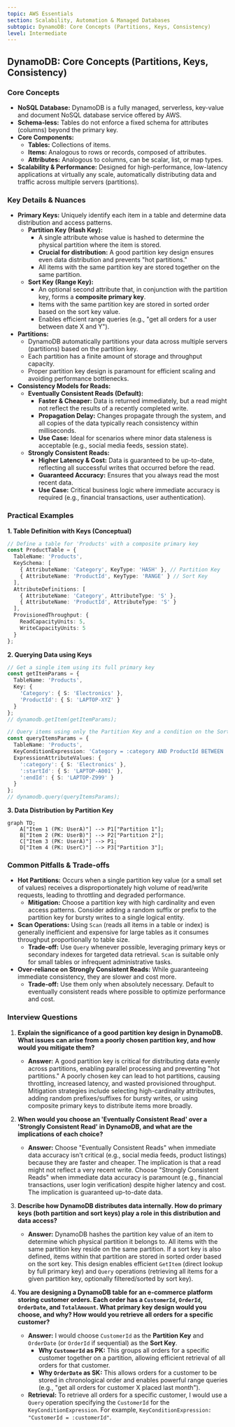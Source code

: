 ```yaml
---
topic: AWS Essentials
section: Scalability, Automation & Managed Databases
subtopic: DynamoDB: Core Concepts (Partitions, Keys, Consistency)
level: Intermediate
---
```


## DynamoDB: Core Concepts (Partitions, Keys, Consistency)
### Core Concepts

*   **NoSQL Database:** DynamoDB is a fully managed, serverless, key-value and document NoSQL database service offered by AWS.
*   **Schema-less:** Tables do not enforce a fixed schema for attributes (columns) beyond the primary key.
*   **Core Components:**
    *   **Tables:** Collections of items.
    *   **Items:** Analogous to rows or records, composed of attributes.
    *   **Attributes:** Analogous to columns, can be scalar, list, or map types.
*   **Scalability & Performance:** Designed for high-performance, low-latency applications at virtually any scale, automatically distributing data and traffic across multiple servers (partitions).

### Key Details & Nuances

*   **Primary Keys:** Uniquely identify each item in a table and determine data distribution and access patterns.
    *   **Partition Key (Hash Key):**
        *   A single attribute whose value is hashed to determine the physical partition where the item is stored.
        *   **Crucial for distribution:** A good partition key design ensures even data distribution and prevents "hot partitions."
        *   All items with the same partition key are stored together on the same partition.
    *   **Sort Key (Range Key):**
        *   An optional second attribute that, in conjunction with the partition key, forms a **composite primary key**.
        *   Items with the same partition key are stored in sorted order based on the sort key value.
        *   Enables efficient range queries (e.g., "get all orders for a user between date X and Y").
*   **Partitions:**
    *   DynamoDB automatically partitions your data across multiple servers (partitions) based on the partition key.
    *   Each partition has a finite amount of storage and throughput capacity.
    *   Proper partition key design is paramount for efficient scaling and avoiding performance bottlenecks.
*   **Consistency Models for Reads:**
    *   **Eventually Consistent Reads (Default):**
        *   **Faster & Cheaper:** Data is returned immediately, but a read might not reflect the results of a recently completed write.
        *   **Propagation Delay:** Changes propagate through the system, and all copies of the data typically reach consistency within milliseconds.
        *   **Use Case:** Ideal for scenarios where minor data staleness is acceptable (e.g., social media feeds, session state).
    *   **Strongly Consistent Reads:**
        *   **Higher Latency & Cost:** Data is guaranteed to be up-to-date, reflecting all successful writes that occurred before the read.
        *   **Guaranteed Accuracy:** Ensures that you always read the most recent data.
        *   **Use Case:** Critical business logic where immediate accuracy is required (e.g., financial transactions, user authentication).

### Practical Examples

**1. Table Definition with Keys (Conceptual)**

```typescript
// Define a table for 'Products' with a composite primary key
const ProductTable = {
  TableName: 'Products',
  KeySchema: [
    { AttributeName: 'Category', KeyType: 'HASH' }, // Partition Key
    { AttributeName: 'ProductId', KeyType: 'RANGE' } // Sort Key
  ],
  AttributeDefinitions: [
    { AttributeName: 'Category', AttributeType: 'S' },
    { AttributeName: 'ProductId', AttributeType: 'S' }
  ],
  ProvisionedThroughput: {
    ReadCapacityUnits: 5,
    WriteCapacityUnits: 5
  }
};
```

**2. Querying Data using Keys**

```typescript
// Get a single item using its full primary key
const getItemParams = {
  TableName: 'Products',
  Key: {
    'Category': { S: 'Electronics' },
    'ProductId': { S: 'LAPTOP-XYZ' }
  }
};
// dynamodb.getItem(getItemParams);

// Query items using only the Partition Key and a condition on the Sort Key
const queryItemsParams = {
  TableName: 'Products',
  KeyConditionExpression: 'Category = :category AND ProductId BETWEEN :startId AND :endId',
  ExpressionAttributeValues: {
    ':category': { S: 'Electronics' },
    ':startId': { S: 'LAPTOP-A001' },
    ':endId': { S: 'LAPTOP-Z999' }
  }
};
// dynamodb.query(queryItemsParams);
```

**3. Data Distribution by Partition Key**

```mermaid
graph TD;
    A["Item 1 (PK: UserA)"] --> P1["Partition 1"];
    B["Item 2 (PK: UserB)"] --> P2["Partition 2"];
    C["Item 3 (PK: UserA)"] --> P1;
    D["Item 4 (PK: UserC)"] --> P3["Partition 3"];
```

### Common Pitfalls & Trade-offs

*   **Hot Partitions:** Occurs when a single partition key value (or a small set of values) receives a disproportionately high volume of read/write requests, leading to throttling and degraded performance.
    *   **Mitigation:** Choose a partition key with high cardinality and even access patterns. Consider adding a random suffix or prefix to the partition key for bursty writes to a single logical entity.
*   **Scan Operations:** Using `Scan` (reads all items in a table or index) is generally inefficient and expensive for large tables as it consumes throughput proportionally to table size.
    *   **Trade-off:** Use `Query` whenever possible, leveraging primary keys or secondary indexes for targeted data retrieval. `Scan` is suitable only for small tables or infrequent administrative tasks.
*   **Over-reliance on Strongly Consistent Reads:** While guaranteeing immediate consistency, they are slower and cost more.
    *   **Trade-off:** Use them only when absolutely necessary. Default to eventually consistent reads where possible to optimize performance and cost.

### Interview Questions

1.  **Explain the significance of a good partition key design in DynamoDB. What issues can arise from a poorly chosen partition key, and how would you mitigate them?**
    *   **Answer:** A good partition key is critical for distributing data evenly across partitions, enabling parallel processing and preventing "hot partitions." A poorly chosen key can lead to hot partitions, causing throttling, increased latency, and wasted provisioned throughput. Mitigation strategies include selecting high-cardinality attributes, adding random prefixes/suffixes for bursty writes, or using composite primary keys to distribute items more broadly.

2.  **When would you choose an 'Eventually Consistent Read' over a 'Strongly Consistent Read' in DynamoDB, and what are the implications of each choice?**
    *   **Answer:** Choose "Eventually Consistent Reads" when immediate data accuracy isn't critical (e.g., social media feeds, product listings) because they are faster and cheaper. The implication is that a read might not reflect a very recent write. Choose "Strongly Consistent Reads" when immediate data accuracy is paramount (e.g., financial transactions, user login verification) despite higher latency and cost. The implication is guaranteed up-to-date data.

3.  **Describe how DynamoDB distributes data internally. How do primary keys (both partition and sort keys) play a role in this distribution and data access?**
    *   **Answer:** DynamoDB hashes the partition key value of an item to determine which physical partition it belongs to. All items with the same partition key reside on the same partition. If a sort key is also defined, items within that partition are stored in sorted order based on the sort key. This design enables efficient `GetItem` (direct lookup by full primary key) and `Query` operations (retrieving all items for a given partition key, optionally filtered/sorted by sort key).

4.  **You are designing a DynamoDB table for an e-commerce platform storing customer orders. Each order has a `CustomerId`, `OrderId`, `OrderDate`, and `TotalAmount`. What primary key design would you choose, and why? How would you retrieve all orders for a specific customer?**
    *   **Answer:** I would choose `CustomerId` as the **Partition Key** and `OrderDate` (or `OrderId` if sequential) as the **Sort Key**.
        *   **Why `CustomerId` as PK:** This groups all orders for a specific customer together on a partition, allowing efficient retrieval of all orders for that customer.
        *   **Why `OrderDate` as SK:** This allows orders for a customer to be stored in chronological order and enables powerful range queries (e.g., "get all orders for customer X placed last month").
    *   **Retrieval:** To retrieve all orders for a specific customer, I would use a `Query` operation specifying the `CustomerId` for the `KeyConditionExpression`. For example, `KeyConditionExpression: "CustomerId = :customerId"`.